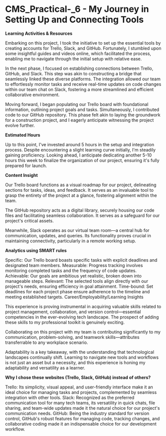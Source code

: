# CMS_Practical-_6 - My Journey in Setting Up and Connecting Tools


**Learning Activities & Resources**


Embarking on this project, I took the initiative to set up the essential tools by creating accounts for Trello, Slack, and GitHub. Fortunately, I stumbled upon some insightful guides and videos online, which facilitated the process, enabling me to navigate through the initial setup with relative ease.

In the next phase, I focused on establishing connections between Trello, GitHub, and Slack. This step was akin to constructing a bridge that seamlessly linked these diverse platforms. The integration allowed our team to effortlessly monitor tasks and receive real-time updates on code changes within our team chat on Slack, fostering a more streamlined and efficient collaborative environment.

Moving forward, I began populating our Trello board with foundational information, outlining project goals and tasks. Simultaneously, I contributed code to our GitHub repository. This phase felt akin to laying the groundwork for a construction project, and I eagerly anticipate witnessing the project evolve further.


**Estimated Hours**


Up to this point, I've invested around 5 hours in the setup and integration process. Despite encountering a slight learning curve initially, I'm steadily gaining proficiency. Looking ahead, I anticipate dedicating another 5-10 hours this week to finalize the organization of our project, ensuring it's fully prepared for launch.


**Content Insight**


Our Trello board functions as a visual roadmap for our project, delineating sections for tasks, ideas, and feedback. It serves as an invaluable tool to grasp the entirety of the project at a glance, fostering alignment within the team.

The GitHub repository acts as a digital library, securely housing our code files and facilitating seamless collaboration. It serves as a safeguard for our project's critical assets.

Meanwhile, Slack operates as our virtual team room—a central hub for communication, updates, and queries. Its functionality proves crucial in maintaining connectivity, particularly in a remote working setup.


**Analytics using SMART rules**


Specific: Our Trello board boasts specific tasks with explicit deadlines and designated team members.
Measurable: Progress tracking involves monitoring completed tasks and the frequency of code updates.
Achievable: Our goals are ambitious yet realistic, broken down into manageable steps.
Relevant: The selected tools align directly with our project's needs, ensuring efficiency in goal attainment.
Time-bound: Set deadlines for each project phase ensure adherence to the timeline and meeting established targets.
Career/Employability/Learning Insights


This experience is proving instrumental in acquiring valuable skills related to project management, collaboration, and version control—essential competencies in the ever-evolving tech landscape. The prospect of adding these skills to my professional toolkit is genuinely exciting.


Collaborating on this project with my team is contributing significantly to my communication, problem-solving, and teamwork skills—attributes transferrable to any workplace scenario.


Adaptability is a key takeaway, with the understanding that technological landscapes continually shift. Learning to navigate new tools and workflows is not just an asset but a necessity, and this experience is honing my adaptability and versatility as a learner.


**Why I chose these websites (Trello, Slack, GitHub) instead of others?**


Trello: Its simplicity, visual appeal, and user-friendly interface make it an ideal choice for managing tasks and projects, complemented by seamless integration with other tools.
Slack: Recognized as the preferred communication tool for many tech teams, its versatility in quick chats, file sharing, and team-wide updates made it the natural choice for our project's communication needs.
GitHub: Being the industry standard for version control, GitHub's robust features for managing code, tracking changes, and collaborative coding made it an indispensable choice for our development workflow.
